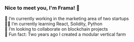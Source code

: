 ### Nice to meet you, I'm Frama! 👋

🦄 I’m currently working in the marketing area of two startups <br>
🙇🏻 I’m currently learning React, Solidity, Python <br>
👯 I’m looking to collaborate on blockchain projects <br>
🌳 Fun fact: Two years ago I created a modular vertical farm <br>

